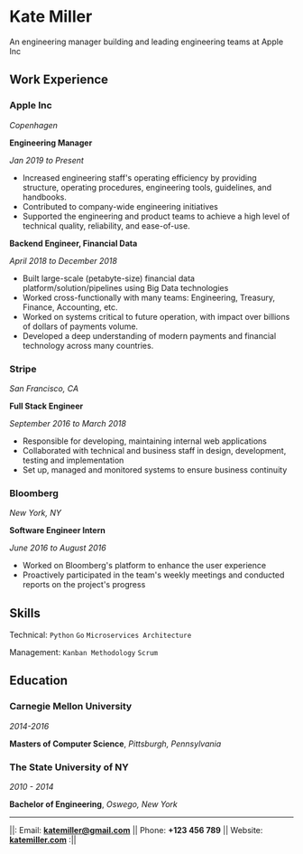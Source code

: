 # **Kate Miller**
An engineering manager building and leading engineering teams at Apple Inc

## Work Experience  

<div class="two-column-heading">

### Apple Inc    
  
<span class="pull-right">
  
_Copenhagen_
    
</span>  
</div>

<div class="two-column-heading">
  <strong>Engineering Manager</strong>
  <p class="pull-right-heading"><em>Jan 2019 to Present</em></p>
</div>

- Increased engineering staff's operating efficiency by providing structure, operating procedures, engineering tools, guidelines, and handbooks.
- Contributed to company-wide engineering initiatives
- Supported the engineering and product teams to achieve a high level of technical quality, reliability, and ease-of-use.

<div class="two-column-heading">
  <strong>Backend Engineer, Financial Data</strong>
  <p class="pull-right-heading"><em>April 2018 to December 2018</em></p>
</div>

- Built large-scale (petabyte-size) financial data platform/solution/pipelines using Big Data technologies
- Worked cross-functionally with many teams: Engineering, Treasury, Finance, Accounting, etc.
- Worked on systems critical to future operation, with impact over billions of dollars of payments volume.
- Developed a deep understanding of modern payments and financial technology across many countries.

<div class="two-column-heading">
  <h3>Stripe</h3>
  <p class="pull-right-heading"><em>San Francisco, CA</em></p>
</div>

<div class="two-column-heading">
  <strong>Full Stack Engineer</strong>
  <p class="pull-right-heading"><em>September 2016 to March 2018</em></p>
</div>

- Responsible for developing, maintaining internal web applications
- Collaborated with technical and business staff in design, development, testing and implementation
- Set up, managed and monitored systems to ensure business continuity

<div class="two-column-heading">
  <h3>Bloomberg</h3>
  <p class="pull-right-heading"><em>New York, NY</em></p>
</div>

<div class="two-column-heading">
  <strong>Software Engineer Intern</strong>
  <p class="pull-right-heading"><em>June 2016 to August 2016</em></p>
</div>

- Worked on Bloomberg's platform to enhance the user experience
- Proactively participated in the team's weekly meetings and conducted reports on the project's progress

## Skills

Technical: `Python` `Go` `Microservices Architecture`

Management: `Kanban Methodology` `Scrum`

## Education

<div class="two-column-heading">
  <h3>Carnegie Mellon University</h3>
  <p class="pull-right-heading"><em>2014-2016</em></p>
</div>

**Masters of Computer Science**, _Pittsburgh, Pennsylvania_

<div class="two-column-heading">
  <h3>The State University of NY</h3>
  <p class="pull-right-heading"><em>2010 - 2014</em></p>
</div>

**Bachelor of Engineering**,  _Oswego, New York_

---

||: Email: **<katemiller@gmail.com>** || Phone: **+123 456 789** || Website: **[katemiller.com](katemiller.com)** :||
